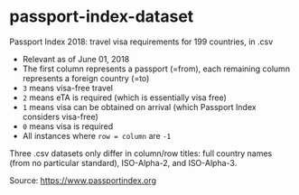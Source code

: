 # passport-index-dataset
Passport Index 2018: travel visa requirements for 199 countries, in .csv

* Relevant as of June 01, 2018
* The first column represents a passport (=from), each remaining column represents a foreign country (=to)
* `3` means visa-free travel
* `2` means eTA is required (which is essentially visa free)
* `1` means visa can be obtained on arrival (which Passport Index considers visa-free)
* `0` means visa is required
* All instances where `row = column` are `-1`

Three .csv datasets only differ in column/row titles: full country names (from no particular standard), ISO-Alpha-2, and ISO-Alpha-3.

Source: https://www.passportindex.org
